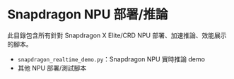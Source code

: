 # Snapdragon NPU 部署/推論

此目錄包含所有針對 Snapdragon X Elite/CRD NPU 部署、加速推論、效能展示的腳本。

- `snapdragon_realtime_demo.py`：Snapdragon NPU 實時推論 demo
- 其他 NPU 部署/測試腳本
